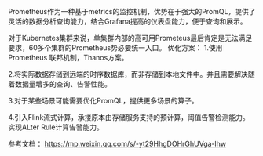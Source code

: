 
Prometheus作为一种基于metrics的监控机制，优势在于强大的PromQL，提供了灵活的数据分析查询能力，结合Grafana提高的仪表盘能力，便于查询和展示。

对于Kubernetes集群来说，单集群内部的高可用Prometeus最后肯定是无法满足要求，60多个集群的Prometheus势必要统一入口。
优化方案：
1.使用Prometheus 联邦机制，Thanos方案。

2.将实际数据存储到远端的时序数据库，而非存储到本地文件中。并且需要解决随着数据量增多的查询、告警性能。

3.对于某些场景可能需要优化PromQL，提供更多场景的算子。

4.引入Flink流式计算，承接原本由存储服务支持的预计算，阈值告警检测能力。实现ALter Rule计算告警能力。











参考文档：
https://mp.weixin.qq.com/s/-yt29HhgDOHrGhUVga-lhw